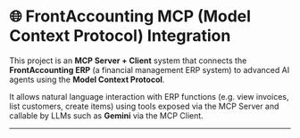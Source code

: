 # 🌐 FrontAccounting MCP (Model Context Protocol) Integration

This project is an **MCP Server + Client** system that connects the **FrontAccounting ERP** (a financial management ERP system) to advanced AI agents using the **Model Context Protocol**.

It allows natural language interaction with ERP functions (e.g. view invoices, list customers, create items) using tools exposed via the MCP Server and callable by LLMs such as **Gemini** via the MCP Client.

---
